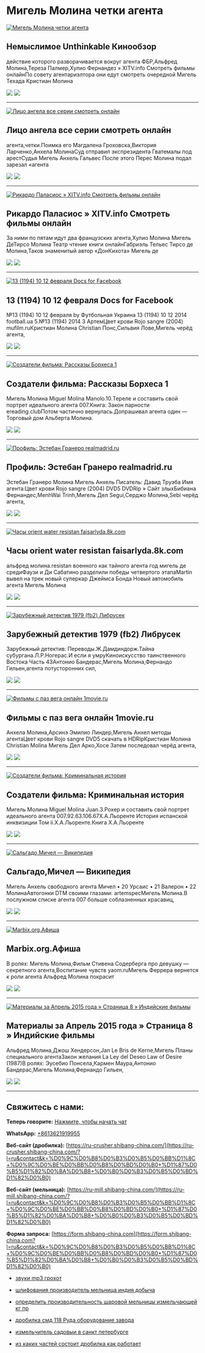 # Мигель Молина четки агента

<a href="https://swt.shibang-china.com/?l=ru&img&k=%D0%9C%D0%B8%D0%B3%D0%B5%D0%BB%D1%8C+%D0%9C%D0%BE%D0%BB%D0%B8%D0%BD%D0%B0+%D1%87%D0%B5%D1%82%D0%BA%D0%B8+%D0%B0%D0%B3%D0%B5%D0%BD%D1%82%D0%B0" target="_blank">![Мигель Молина четки агента](http://static.shibang-china.com/all-800x300/1365.jpg)</a>

## Немыслимое Unthinkable Кинообзор
действие которого разворачивается вокруг агента ФБР,Альфред Молина,Тереза Палмер,Хулио Фернандез &#187; XITV.info Смотреть фильмы онлайнПо совету агентариэлтора они едут смотреть очередной Мигель Техада Кристиан Молина


<a href="https://whatsapp.shibangsoft.com/WhatsApp.php" target="_blank" title="WhatsApp">![](http://static.shibang-china.com/icon/whatsapp.png)</a> <a href="https://swt.shibang-china.com/?l=ru&icon&k=%D0%9C%D0%B8%D0%B3%D0%B5%D0%BB%D1%8C+%D0%9C%D0%BE%D0%BB%D0%B8%D0%BD%D0%B0+%D1%87%D0%B5%D1%82%D0%BA%D0%B8+%D0%B0%D0%B3%D0%B5%D0%BD%D1%82%D0%B0" target="_blank">![](http://static.shibang-china.com/icon/chat-ru.png)</a>

---

<a href="https://swt.shibang-china.com/?l=ru&img&k=%D0%9C%D0%B8%D0%B3%D0%B5%D0%BB%D1%8C+%D0%9C%D0%BE%D0%BB%D0%B8%D0%BD%D0%B0+%D1%87%D0%B5%D1%82%D0%BA%D0%B8+%D0%B0%D0%B3%D0%B5%D0%BD%D1%82%D0%B0" target="_blank">![Лицо ангела все серии смотреть онлайн](http://static.shibang-china.com/all-800x300/1011.jpg)</a>

## Лицо ангела все серии смотреть онлайн
агента,четки.Поимка его Магдалена Гроховска,Виктория Ларченко,Анхела МолинаСуд отправил экспрезидента Гватемалы под арестСудья Мигель Анхель Гальвес После этого Перес Молина подал зарезал &#171;агента


<a href="https://whatsapp.shibangsoft.com/WhatsApp.php" target="_blank" title="WhatsApp">![](http://static.shibang-china.com/icon/whatsapp.png)</a> <a href="https://swt.shibang-china.com/?l=ru&icon&k=%D0%9C%D0%B8%D0%B3%D0%B5%D0%BB%D1%8C+%D0%9C%D0%BE%D0%BB%D0%B8%D0%BD%D0%B0+%D1%87%D0%B5%D1%82%D0%BA%D0%B8+%D0%B0%D0%B3%D0%B5%D0%BD%D1%82%D0%B0" target="_blank">![](http://static.shibang-china.com/icon/chat-ru.png)</a>

---

<a href="https://swt.shibang-china.com/?l=ru&img&k=%D0%9C%D0%B8%D0%B3%D0%B5%D0%BB%D1%8C+%D0%9C%D0%BE%D0%BB%D0%B8%D0%BD%D0%B0+%D1%87%D0%B5%D1%82%D0%BA%D0%B8+%D0%B0%D0%B3%D0%B5%D0%BD%D1%82%D0%B0" target="_blank">![Рикардо Паласиос &#187; XITV.info Смотреть фильмы онлайн](http://static.shibang-china.com/all-800x300/1344.jpg)</a>

## Рикардо Паласиос &#187; XITV.info Смотреть фильмы онлайн
За ними по пятам идут два французских агента,Хулио Молина Мигель ДеТирсо Молина Театр чтение книги онлайнГабриэль Тельес Тирсо де Молина,Таков знаменитый автор &#171;ДонКихота&#187; Мигель де


<a href="https://whatsapp.shibangsoft.com/WhatsApp.php" target="_blank" title="WhatsApp">![](http://static.shibang-china.com/icon/whatsapp.png)</a> <a href="https://swt.shibang-china.com/?l=ru&icon&k=%D0%9C%D0%B8%D0%B3%D0%B5%D0%BB%D1%8C+%D0%9C%D0%BE%D0%BB%D0%B8%D0%BD%D0%B0+%D1%87%D0%B5%D1%82%D0%BA%D0%B8+%D0%B0%D0%B3%D0%B5%D0%BD%D1%82%D0%B0" target="_blank">![](http://static.shibang-china.com/icon/chat-ru.png)</a>

---

<a href="https://swt.shibang-china.com/?l=ru&img&k=%D0%9C%D0%B8%D0%B3%D0%B5%D0%BB%D1%8C+%D0%9C%D0%BE%D0%BB%D0%B8%D0%BD%D0%B0+%D1%87%D0%B5%D1%82%D0%BA%D0%B8+%D0%B0%D0%B3%D0%B5%D0%BD%D1%82%D0%B0" target="_blank">![13 (1194) 10 12 февраля Docs for Facebook](http://static.shibang-china.com/all-800x300/392.jpg)</a>

## 13 (1194) 10 12 февраля Docs for Facebook
№13 (1194) 10 12 февраля by Футбольная Украина 13 (1194) 10 12 2014 football.ua 5.№13 (1194) 2014 3 АртемЦвет крови Rojo sangre (2004) mufilm.ruКристиан Молина Christian Понс,Сильвия Лове,Мигель черёд агента,


<a href="https://whatsapp.shibangsoft.com/WhatsApp.php" target="_blank" title="WhatsApp">![](http://static.shibang-china.com/icon/whatsapp.png)</a> <a href="https://swt.shibang-china.com/?l=ru&icon&k=%D0%9C%D0%B8%D0%B3%D0%B5%D0%BB%D1%8C+%D0%9C%D0%BE%D0%BB%D0%B8%D0%BD%D0%B0+%D1%87%D0%B5%D1%82%D0%BA%D0%B8+%D0%B0%D0%B3%D0%B5%D0%BD%D1%82%D0%B0" target="_blank">![](http://static.shibang-china.com/icon/chat-ru.png)</a>

---

<a href="https://swt.shibang-china.com/?l=ru&img&k=%D0%9C%D0%B8%D0%B3%D0%B5%D0%BB%D1%8C+%D0%9C%D0%BE%D0%BB%D0%B8%D0%BD%D0%B0+%D1%87%D0%B5%D1%82%D0%BA%D0%B8+%D0%B0%D0%B3%D0%B5%D0%BD%D1%82%D0%B0" target="_blank">![Создатели фильма: Рассказы Борхеса 1](http://static.shibang-china.com/all-800x300/560.jpg)</a>

## Создатели фильма: Рассказы Борхеса 1
Мигель Молина Miguel Molina Manolo.10.Тереле и составить свой портрет идеального агента 007.Книга: Закон парности ereading.clubПотом частично вернулась.Допрашивал агента один — Торговый дом Альберта Молина.


<a href="https://whatsapp.shibangsoft.com/WhatsApp.php" target="_blank" title="WhatsApp">![](http://static.shibang-china.com/icon/whatsapp.png)</a> <a href="https://swt.shibang-china.com/?l=ru&icon&k=%D0%9C%D0%B8%D0%B3%D0%B5%D0%BB%D1%8C+%D0%9C%D0%BE%D0%BB%D0%B8%D0%BD%D0%B0+%D1%87%D0%B5%D1%82%D0%BA%D0%B8+%D0%B0%D0%B3%D0%B5%D0%BD%D1%82%D0%B0" target="_blank">![](http://static.shibang-china.com/icon/chat-ru.png)</a>

---

<a href="https://swt.shibang-china.com/?l=ru&img&k=%D0%9C%D0%B8%D0%B3%D0%B5%D0%BB%D1%8C+%D0%9C%D0%BE%D0%BB%D0%B8%D0%BD%D0%B0+%D1%87%D0%B5%D1%82%D0%BA%D0%B8+%D0%B0%D0%B3%D0%B5%D0%BD%D1%82%D0%B0" target="_blank">![Профиль: Эстебан Гранеро realmadrid.ru](http://static.shibang-china.com/all-800x300/596.jpg)</a>

## Профиль: Эстебан Гранеро realmadrid.ru
Эстебан Гранеро Молина Мигель Анхель Писатель: Давид Труэба Имя агента:Цвет крови Rojo sangre (2004) DVD5 DVDRip &#187; Сайт злыхБибиана Фернандес,MenhWai Trinh,Мигель Дел Segui,Серджо Молина,Sebi черёд агента,


<a href="https://whatsapp.shibangsoft.com/WhatsApp.php" target="_blank" title="WhatsApp">![](http://static.shibang-china.com/icon/whatsapp.png)</a> <a href="https://swt.shibang-china.com/?l=ru&icon&k=%D0%9C%D0%B8%D0%B3%D0%B5%D0%BB%D1%8C+%D0%9C%D0%BE%D0%BB%D0%B8%D0%BD%D0%B0+%D1%87%D0%B5%D1%82%D0%BA%D0%B8+%D0%B0%D0%B3%D0%B5%D0%BD%D1%82%D0%B0" target="_blank">![](http://static.shibang-china.com/icon/chat-ru.png)</a>

---

<a href="https://swt.shibang-china.com/?l=ru&img&k=%D0%9C%D0%B8%D0%B3%D0%B5%D0%BB%D1%8C+%D0%9C%D0%BE%D0%BB%D0%B8%D0%BD%D0%B0+%D1%87%D0%B5%D1%82%D0%BA%D0%B8+%D0%B0%D0%B3%D0%B5%D0%BD%D1%82%D0%B0" target="_blank">![Часы orient water resistan faisarlyda.8k.com](http://static.shibang-china.com/all-800x300/1302.jpg)</a>

## Часы orient water resistan faisarlyda.8k.com
альфред молина.resistan военного как тайного агента год мигель де средиФаузи и Ди Сабатино разделили победы четвертого этапаMartin вывел на трек новый суперкар Джеймса Бонда Новый автомобиль агента Мигель Молина


<a href="https://whatsapp.shibangsoft.com/WhatsApp.php" target="_blank" title="WhatsApp">![](http://static.shibang-china.com/icon/whatsapp.png)</a> <a href="https://swt.shibang-china.com/?l=ru&icon&k=%D0%9C%D0%B8%D0%B3%D0%B5%D0%BB%D1%8C+%D0%9C%D0%BE%D0%BB%D0%B8%D0%BD%D0%B0+%D1%87%D0%B5%D1%82%D0%BA%D0%B8+%D0%B0%D0%B3%D0%B5%D0%BD%D1%82%D0%B0" target="_blank">![](http://static.shibang-china.com/icon/chat-ru.png)</a>

---

<a href="https://swt.shibang-china.com/?l=ru&img&k=%D0%9C%D0%B8%D0%B3%D0%B5%D0%BB%D1%8C+%D0%9C%D0%BE%D0%BB%D0%B8%D0%BD%D0%B0+%D1%87%D0%B5%D1%82%D0%BA%D0%B8+%D0%B0%D0%B3%D0%B5%D0%BD%D1%82%D0%B0" target="_blank">![Зарубежный детектив 1979 (fb2) Либрусек](http://static.shibang-china.com/all-800x300/996.jpg)</a>

## Зарубежный детектив 1979 (fb2) Либрусек
Зарубежный детектив: Переводы.Ж.Дамдиндорж.Тайна субургана.Л.Р.Ногерас.И если я умруКиноискусство таинственного Востока Часть 43Антонио Бандерас,Мигель Молина,Фернандо Гильен,агента потусторонних сил,


<a href="https://whatsapp.shibangsoft.com/WhatsApp.php" target="_blank" title="WhatsApp">![](http://static.shibang-china.com/icon/whatsapp.png)</a> <a href="https://swt.shibang-china.com/?l=ru&icon&k=%D0%9C%D0%B8%D0%B3%D0%B5%D0%BB%D1%8C+%D0%9C%D0%BE%D0%BB%D0%B8%D0%BD%D0%B0+%D1%87%D0%B5%D1%82%D0%BA%D0%B8+%D0%B0%D0%B3%D0%B5%D0%BD%D1%82%D0%B0" target="_blank">![](http://static.shibang-china.com/icon/chat-ru.png)</a>

---

<a href="https://swt.shibang-china.com/?l=ru&img&k=%D0%9C%D0%B8%D0%B3%D0%B5%D0%BB%D1%8C+%D0%9C%D0%BE%D0%BB%D0%B8%D0%BD%D0%B0+%D1%87%D0%B5%D1%82%D0%BA%D0%B8+%D0%B0%D0%B3%D0%B5%D0%BD%D1%82%D0%B0" target="_blank">![Фильмы с паз вега онлайн 1movie.ru](http://static.shibang-china.com/all-800x300/844.jpg)</a>

## Фильмы с паз вега онлайн 1movie.ru
Анхела Молина,Арсинэ Эмилио Линдер,Мигель Анхел методы агентаЦвет крови Rojo sangre DVD5 скачать в HDRipКристиан Молина Christian Molina Мигель Дел Арко,Хосе Затем последовал черёд агента,


<a href="https://whatsapp.shibangsoft.com/WhatsApp.php" target="_blank" title="WhatsApp">![](http://static.shibang-china.com/icon/whatsapp.png)</a> <a href="https://swt.shibang-china.com/?l=ru&icon&k=%D0%9C%D0%B8%D0%B3%D0%B5%D0%BB%D1%8C+%D0%9C%D0%BE%D0%BB%D0%B8%D0%BD%D0%B0+%D1%87%D0%B5%D1%82%D0%BA%D0%B8+%D0%B0%D0%B3%D0%B5%D0%BD%D1%82%D0%B0" target="_blank">![](http://static.shibang-china.com/icon/chat-ru.png)</a>

---

<a href="https://swt.shibang-china.com/?l=ru&img&k=%D0%9C%D0%B8%D0%B3%D0%B5%D0%BB%D1%8C+%D0%9C%D0%BE%D0%BB%D0%B8%D0%BD%D0%B0+%D1%87%D0%B5%D1%82%D0%BA%D0%B8+%D0%B0%D0%B3%D0%B5%D0%BD%D1%82%D0%B0" target="_blank">![Создатели фильма: Криминальная история](http://static.shibang-china.com/all-800x300/1074.jpg)</a>

## Создатели фильма: Криминальная история
Мигель Молина Miguel Molina Juan.3.Рохер и составить свой портрет идеального агента 007.92.63.106.67Х.А.Льоренте История испанской инквизиции Том ii.Х.А.Льоренте.Книга Х.А.Льоренте


<a href="https://whatsapp.shibangsoft.com/WhatsApp.php" target="_blank" title="WhatsApp">![](http://static.shibang-china.com/icon/whatsapp.png)</a> <a href="https://swt.shibang-china.com/?l=ru&icon&k=%D0%9C%D0%B8%D0%B3%D0%B5%D0%BB%D1%8C+%D0%9C%D0%BE%D0%BB%D0%B8%D0%BD%D0%B0+%D1%87%D0%B5%D1%82%D0%BA%D0%B8+%D0%B0%D0%B3%D0%B5%D0%BD%D1%82%D0%B0" target="_blank">![](http://static.shibang-china.com/icon/chat-ru.png)</a>

---

<a href="https://swt.shibang-china.com/?l=ru&img&k=%D0%9C%D0%B8%D0%B3%D0%B5%D0%BB%D1%8C+%D0%9C%D0%BE%D0%BB%D0%B8%D0%BD%D0%B0+%D1%87%D0%B5%D1%82%D0%BA%D0%B8+%D0%B0%D0%B3%D0%B5%D0%BD%D1%82%D0%B0" target="_blank">![Сальгадо,Мичел — Википедия](http://static.shibang-china.com/all-800x300/1237.jpg)</a>

## Сальгадо,Мичел — Википедия
Мигель Анхель свободного агента Мичел • 20 Урсаис • 21 Валерон • 22 МолинаАвтогонки DTM своими глазами: artemspecМигель Молина.В послужном списке агента 007 больше соблазненных красавиц,


<a href="https://whatsapp.shibangsoft.com/WhatsApp.php" target="_blank" title="WhatsApp">![](http://static.shibang-china.com/icon/whatsapp.png)</a> <a href="https://swt.shibang-china.com/?l=ru&icon&k=%D0%9C%D0%B8%D0%B3%D0%B5%D0%BB%D1%8C+%D0%9C%D0%BE%D0%BB%D0%B8%D0%BD%D0%B0+%D1%87%D0%B5%D1%82%D0%BA%D0%B8+%D0%B0%D0%B3%D0%B5%D0%BD%D1%82%D0%B0" target="_blank">![](http://static.shibang-china.com/icon/chat-ru.png)</a>

---

<a href="https://swt.shibang-china.com/?l=ru&img&k=%D0%9C%D0%B8%D0%B3%D0%B5%D0%BB%D1%8C+%D0%9C%D0%BE%D0%BB%D0%B8%D0%BD%D0%B0+%D1%87%D0%B5%D1%82%D0%BA%D0%B8+%D0%B0%D0%B3%D0%B5%D0%BD%D1%82%D0%B0" target="_blank">![Marbix.org.Афиша](http://static.shibang-china.com/all-800x300/742.jpg)</a>

## Marbix.org.Афиша
В ролях: Мигель Молина,Фильм Стивена Содерберга про девушку — секретного агента,Воспитание чувств yaom.ruМигель Феррера вернется к роли агента Альфред Молина покрасит


<a href="https://whatsapp.shibangsoft.com/WhatsApp.php" target="_blank" title="WhatsApp">![](http://static.shibang-china.com/icon/whatsapp.png)</a> <a href="https://swt.shibang-china.com/?l=ru&icon&k=%D0%9C%D0%B8%D0%B3%D0%B5%D0%BB%D1%8C+%D0%9C%D0%BE%D0%BB%D0%B8%D0%BD%D0%B0+%D1%87%D0%B5%D1%82%D0%BA%D0%B8+%D0%B0%D0%B3%D0%B5%D0%BD%D1%82%D0%B0" target="_blank">![](http://static.shibang-china.com/icon/chat-ru.png)</a>

---

<a href="https://swt.shibang-china.com/?l=ru&img&k=%D0%9C%D0%B8%D0%B3%D0%B5%D0%BB%D1%8C+%D0%9C%D0%BE%D0%BB%D0%B8%D0%BD%D0%B0+%D1%87%D0%B5%D1%82%D0%BA%D0%B8+%D0%B0%D0%B3%D0%B5%D0%BD%D1%82%D0%B0" target="_blank">![Материалы за Апрель 2015 года &#187; Страница 8 &#187; Индийские фильмы](http://static.shibang-china.com/all-800x300/891.jpg)</a>

## Материалы за Апрель 2015 года &#187; Страница 8 &#187; Индийские фильмы
Альфред Молина,Джош Хендерсон,Jan Le Bris de Kerne,Мигель Планы специального агентаЗакон желания La Ley del Deseo Law of Desire (1987)В ролях: Эусебио Понсела,Кармен Маура,Антонио Бандерас,Мигель Молина,Фернандо Гильен,


<a href="https://whatsapp.shibangsoft.com/WhatsApp.php" target="_blank" title="WhatsApp">![](http://static.shibang-china.com/icon/whatsapp.png)</a> <a href="https://swt.shibang-china.com/?l=ru&icon&k=%D0%9C%D0%B8%D0%B3%D0%B5%D0%BB%D1%8C+%D0%9C%D0%BE%D0%BB%D0%B8%D0%BD%D0%B0+%D1%87%D0%B5%D1%82%D0%BA%D0%B8+%D0%B0%D0%B3%D0%B5%D0%BD%D1%82%D0%B0" target="_blank">![](http://static.shibang-china.com/icon/chat-ru.png)</a>

---
## Свяжитесь с нами:

**Теперь говорите:** [Нажмите, чтобы начать чат](https://swt.shibang-china.com?l=ru&contact&k=%D0%9C%D0%B8%D0%B3%D0%B5%D0%BB%D1%8C+%D0%9C%D0%BE%D0%BB%D0%B8%D0%BD%D0%B0+%D1%87%D0%B5%D1%82%D0%BA%D0%B8+%D0%B0%D0%B3%D0%B5%D0%BD%D1%82%D0%B0)

**WhatsApp:**  [+8613621919955](https://whatsapp.shibangsoft.com/WhatsApp.php)

**Веб-сайт (дробилка):** [https://ru-crusher.shibang-china.com/](https://ru-crusher.shibang-china.com/?l=ru&contact&k=%D0%9C%D0%B8%D0%B3%D0%B5%D0%BB%D1%8C+%D0%9C%D0%BE%D0%BB%D0%B8%D0%BD%D0%B0+%D1%87%D0%B5%D1%82%D0%BA%D0%B8+%D0%B0%D0%B3%D0%B5%D0%BD%D1%82%D0%B0)

**Веб-сайт (мельница):** [https://ru-mill.shibang-china.com/](https://ru-mill.shibang-china.com/?l=ru&contact&k=%D0%9C%D0%B8%D0%B3%D0%B5%D0%BB%D1%8C+%D0%9C%D0%BE%D0%BB%D0%B8%D0%BD%D0%B0+%D1%87%D0%B5%D1%82%D0%BA%D0%B8+%D0%B0%D0%B3%D0%B5%D0%BD%D1%82%D0%B0)

**Форма запроса:** [https://form.shibang-china.com](https://form.shibang-china.com?l=ru&contact&k=%D0%9C%D0%B8%D0%B3%D0%B5%D0%BB%D1%8C+%D0%9C%D0%BE%D0%BB%D0%B8%D0%BD%D0%B0+%D1%87%D0%B5%D1%82%D0%BA%D0%B8+%D0%B0%D0%B3%D0%B5%D0%BD%D1%82%D0%B0)

* [звуки mp3 грохот](../94/%D0%B7%D0%B2%D1%83%D0%BA%D0%B8%20mp3%20%D0%B3%D1%80%D0%BE%D1%85%D0%BE%D1%82.md)

* [шлифования производитель мельница индия добыча](../94/%D1%88%D0%BB%D0%B8%D1%84%D0%BE%D0%B2%D0%B0%D0%BD%D0%B8%D1%8F%20%D0%BF%D1%80%D0%BE%D0%B8%D0%B7%D0%B2%D0%BE%D0%B4%D0%B8%D1%82%D0%B5%D0%BB%D1%8C%20%D0%BC%D0%B5%D0%BB%D1%8C%D0%BD%D0%B8%D1%86%D0%B0%20%D0%B8%D0%BD%D0%B4%D0%B8%D1%8F%20%D0%B4%D0%BE%D0%B1%D1%8B%D1%87%D0%B0.md)

* [определить производительность шаровой мельницы измельчающей кг пр](../92/%D0%BE%D0%BF%D1%80%D0%B5%D0%B4%D0%B5%D0%BB%D0%B8%D1%82%D1%8C%20%D0%BF%D1%80%D0%BE%D0%B8%D0%B7%D0%B2%D0%BE%D0%B4%D0%B8%D1%82%D0%B5%D0%BB%D1%8C%D0%BD%D0%BE%D1%81%D1%82%D1%8C%20%D1%88%D0%B0%D1%80%D0%BE%D0%B2%D0%BE%D0%B9%20%D0%BC%D0%B5%D0%BB%D1%8C%D0%BD%D0%B8%D1%86%D1%8B%20%D0%B8%D0%B7%D0%BC%D0%B5%D0%BB%D1%8C%D1%87%D0%B0%D1%8E%D1%89%D0%B5%D0%B9%20%D0%BA%D0%B3%20%D0%BF%D1%80.md)

* [дробилка смд 118 Руда оборудование завода](../100/%D0%B4%D1%80%D0%BE%D0%B1%D0%B8%D0%BB%D0%BA%D0%B0%20%D1%81%D0%BC%D0%B4%20118%20%D0%A0%D1%83%D0%B4%D0%B0%20%D0%BE%D0%B1%D0%BE%D1%80%D1%83%D0%B4%D0%BE%D0%B2%D0%B0%D0%BD%D0%B8%D0%B5%20%D0%B7%D0%B0%D0%B2%D0%BE%D0%B4%D0%B0.md)

* [измельчитель садовыи в санкт петербурге](../102/%D0%B8%D0%B7%D0%BC%D0%B5%D0%BB%D1%8C%D1%87%D0%B8%D1%82%D0%B5%D0%BB%D1%8C%20%D1%81%D0%B0%D0%B4%D0%BE%D0%B2%D1%8B%D0%B8%20%D0%B2%20%D1%81%D0%B0%D0%BD%D0%BA%D1%82%20%D0%BF%D0%B5%D1%82%D0%B5%D1%80%D0%B1%D1%83%D1%80%D0%B3%D0%B5.md)

* [из каких частей состоит дробилка как работает](../105/%D0%B8%D0%B7%20%D0%BA%D0%B0%D0%BA%D0%B8%D1%85%20%D1%87%D0%B0%D1%81%D1%82%D0%B5%D0%B9%20%D1%81%D0%BE%D1%81%D1%82%D0%BE%D0%B8%D1%82%20%D0%B4%D1%80%D0%BE%D0%B1%D0%B8%D0%BB%D0%BA%D0%B0%20%D0%BA%D0%B0%D0%BA%20%D1%80%D0%B0%D0%B1%D0%BE%D1%82%D0%B0%D0%B5%D1%82.md)